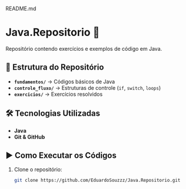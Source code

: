 README.md

# Java.Repositorio 🚀  
Repositório contendo exercícios e exemplos de código em Java.  

## 📂 Estrutura do Repositório  
- **`fundamentos/`** → Códigos básicos de Java  
- **`controle_fluxo/`** → Estruturas de controle (`if`, `switch`, `loops`)  
- **`exercicios/`** → Exercícios resolvidos  

## 🛠️ Tecnologias Utilizadas  
- **Java**  
- **Git & GitHub**  

## ▶ Como Executar os Códigos  
1. Clone o repositório:  
   ```bash
   git clone https://github.com/EduardoSouzzz/Java.Repositorio.git
